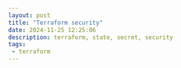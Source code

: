 ```yaml
---
layout: post
title: "Terraform security"
date: 2024-11-25 12:25:06
description: terraform, state, secret, security 
tags:
 - terraform
---
```



